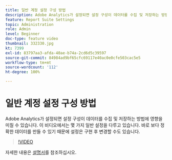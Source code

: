 ```yaml
---
title: 일반 계정 설정 구성 방법
description: Adobe Analytics가 설정되면 설정 구성이 데이터를 수집 및 저장하는 방법에 영향을 미칠 수 있습니다. 이 비디오에서는 몇 가지 일반 설정을 다루고 있습니다. 바로 보다 정확한 데이터를 만들 수 있기 때문에 설정은 구현 후 변경할 수도 있습니다.
feature: Report Suite Settings
topic: Administration
role: Admin
level: Beginner
doc-type: feature video
thumbnail: 332330.jpg
kt: 7399
exl-id: 83797aa3-afda-40ae-b74a-2cd6d5c39597
source-git-commit: 84984ad9bf65cfc69117e40ac0e0cfe503cac5e5
workflow-type: tm+mt
source-wordcount: '112'
ht-degree: 100%

---
```


# 일반 계정 설정 구성 방법

Adobe Analytics가 설정되면 설정 구성이 데이터를 수집 및 저장하는 방법에 영향을 미칠 수 있습니다. 이 비디오에서는 몇 가지 일반 설정을 다루고 있습니다. 바로 보다 정확한 데이터를 만들 수 있기 때문에 설정은 구현 후 변경할 수도 있습니다.

>[!VIDEO](https://video.tv.adobe.com/v/3411509/?quality=12&learn=on&captions=kor)

자세한 내용은 [설명서](https://experienceleague.adobe.com/docs/analytics/admin/admin-tools/general-acct-settings-admin.html?lang=ko#admin-tools)를 참조하십시오.
